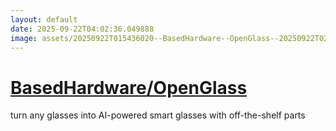 ```yaml
---
layout: default
date: 2025-09-22T04:02:36.049888
image: assets/20250922T015436020--BasedHardware--OpenGlass--20250922T023351945--cropped.png
---
```


# [BasedHardware/OpenGlass](https://github.com/BasedHardware/OpenGlass)

turn any glasses into AI-powered smart glasses with off-the-shelf parts
